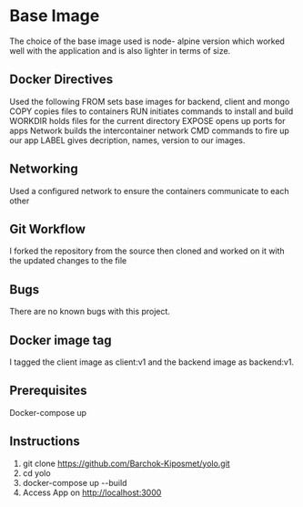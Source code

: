 # Base Image

The choice of the base image used is node- alpine version which worked well with the application and is also lighter in terms of size.

## Docker Directives

Used the following FROM sets base images for backend, client and mongo COPY copies files to containers RUN initiates commands to install and build WORKDIR holds files for the current directory EXPOSE opens up ports for apps Network builds the intercontainer network CMD commands to fire up our app LABEL gives decription, names, version to our images.

## Networking

Used a configured network to ensure the containers communicate to each other

## Git Workflow

I forked the repository from the source then cloned and worked on it with the updated changes to the file

## Bugs

There are no known bugs with this project.

## Docker image tag

I tagged the client image as client:v1 and the backend image as backend:v1.

## Prerequisites

Docker-compose up

## Instructions

1. git clone <https://github.com/Barchok-Kiposmet/yolo.git>
2. cd yolo
3. docker-compose up --build
4. Access App on <http://localhost:3000>
